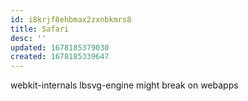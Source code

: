 ```yaml
---
id: i8krjf8ehbmax2zxnbkmrs8
title: Safari
desc: ''
updated: 1678185379030
created: 1678185339647
---
```

webkit-internals
  lbsvg-engine might break on webapps